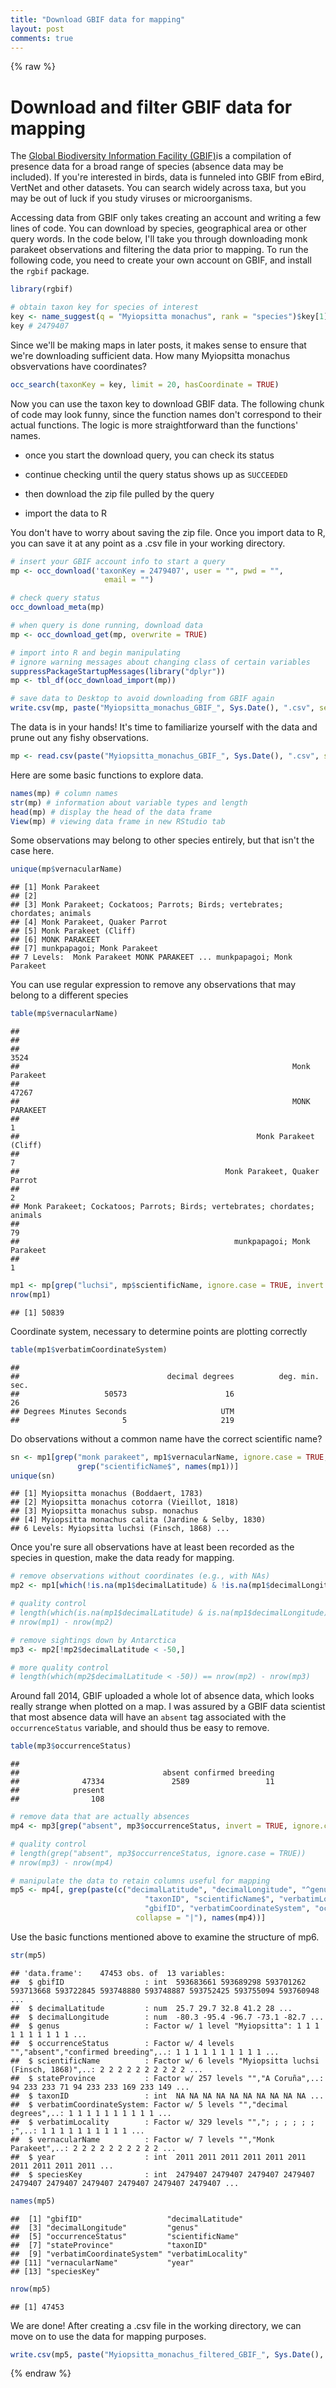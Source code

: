 ```yaml
---
title: "Download GBIF data for mapping"
layout: post
comments: true
---
```


{% raw %}

# Download and filter GBIF data for mapping

The [Global Biodiversity Information Facility (GBIF)](http://www.gbif.org)is a compilation of presence data for a broad range of species (absence data may be included). If you're interested in birds, data is funneled into GBIF from eBird, VertNet and other datasets. You can search widely across taxa, but you may be out of luck if you study viruses or microorganisms.  

Accessing data from GBIF only takes creating an account and writing a few lines of code. You can download by species, geographical area or other query words. In the code below, I'll take you through downloading monk parakeet observations and filtering the data prior to mapping. To run the following code, you need to create your own account on GBIF, and install the `rgbif` package.


```r
library(rgbif)

# obtain taxon key for species of interest
key <- name_suggest(q = "Myiopsitta monachus", rank = "species")$key[1]
key # 2479407
```

Since we'll be making maps in later posts, it makes sense to ensure that we're downloading sufficient data. How many Myiopsitta monachus obsvervations have coordinates?

```r
occ_search(taxonKey = key, limit = 20, hasCoordinate = TRUE)
```

Now you can use the taxon key to download GBIF data. The following chunk of code may look funny, since the function names don't correspond to their actual functions. The logic is more straightforward than the functions' names.


- once you start the download query, you can check its status


- continue checking until the query status shows up as `SUCCEEDED` 


- then download the zip file pulled by the query 


- import the data to R



You don't have to worry about saving the zip file. Once you import data to R, you can save it at any point as a .csv file in your working directory.  

```r
# insert your GBIF account info to start a query
mp <- occ_download('taxonKey = 2479407', user = "", pwd = "",
                     email = "")

# check query status
occ_download_meta(mp)

# when query is done running, download data
mp <- occ_download_get(mp, overwrite = TRUE)

# import into R and begin manipulating
# ignore warning messages about changing class of certain variables
suppressPackageStartupMessages(library("dplyr"))
mp <- tbl_df(occ_download_import(mp))

# save data to Desktop to avoid downloading from GBIF again
write.csv(mp, paste("Myiopsitta_monachus_GBIF_", Sys.Date(), ".csv", sep = ""))
```

The data is in your hands! It's time to familiarize yourself with the data and prune out any fishy observations. 




```r
mp <- read.csv(paste("Myiopsitta_monachus_GBIF_", Sys.Date(), ".csv", sep = ""), header = TRUE)
```

Here are some basic functions to explore data.

```r
names(mp) # column names
str(mp) # information about variable types and length
head(mp) # display the head of the data frame
View(mp) # viewing data frame in new RStudio tab
```

Some observations may belong to other species entirely, but that isn't the case here.

```r
unique(mp$vernacularName) 
```

```
## [1] Monk Parakeet                                                            
## [2]                                                                          
## [3] Monk Parakeet; Cockatoos; Parrots; Birds; vertebrates; chordates; animals
## [4] Monk Parakeet, Quaker Parrot                                             
## [5] Monk Parakeet (Cliff)                                                    
## [6] MONK PARAKEET                                                            
## [7] munkpapagoi; Monk Parakeet                                               
## 7 Levels:  Monk Parakeet MONK PARAKEET ... munkpapagoi; Monk Parakeet
```

You can use regular expression to remove any observations that may belong to a different species

```r
table(mp$vernacularName)
```

```
## 
##                                                                           
##                                                                      3524 
##                                                             Monk Parakeet 
##                                                                     47267 
##                                                             MONK PARAKEET 
##                                                                         1 
##                                                     Monk Parakeet (Cliff) 
##                                                                         7 
##                                              Monk Parakeet, Quaker Parrot 
##                                                                         2 
## Monk Parakeet; Cockatoos; Parrots; Birds; vertebrates; chordates; animals 
##                                                                        79 
##                                                munkpapagoi; Monk Parakeet 
##                                                                         1
```

```r
mp1 <- mp[grep("luchsi", mp$scientificName, ignore.case = TRUE, invert = TRUE), ]
nrow(mp1) 
```

```
## [1] 50839
```

Coordinate system, necessary to determine points are plotting correctly

```r
table(mp1$verbatimCoordinateSystem)
```

```
## 
##                                 decimal degrees          deg. min. sec. 
##                   50573                      16                      26 
## Degrees Minutes Seconds                     UTM 
##                       5                     219
```

Do observations without a common name have the correct scientific name? 

```r
sn <- mp1[grep("monk parakeet", mp1$vernacularName, ignore.case = TRUE, invert = TRUE), 
               grep("scientificName$", names(mp1))]
unique(sn)
```

```
## [1] Myiopsitta monachus (Boddaert, 1783)              
## [2] Myiopsitta monachus cotorra (Vieillot, 1818)      
## [3] Myiopsitta monachus subsp. monachus               
## [4] Myiopsitta monachus calita (Jardine & Selby, 1830)
## 6 Levels: Myiopsitta luchsi (Finsch, 1868) ...
```

Once you're sure all observations have at least been recorded as the species in question, make the data ready for mapping. 

```r
# remove observations without coordinates (e.g., with NAs)
mp2 <- mp1[which(!is.na(mp1$decimalLatitude) & !is.na(mp1$decimalLongitude)), ]

# quality control
# length(which(is.na(mp1$decimalLatitude) & is.na(mp1$decimalLongitude))) 
# nrow(mp1) - nrow(mp2)

# remove sightings down by Antarctica
mp3 <- mp2[!mp2$decimalLatitude < -50,]

# more quality control
# length(which(mp2$decimalLatitude < -50)) == nrow(mp2) - nrow(mp3)
```


Around fall 2014, GBIF uploaded a whole lot of absence data, which looks really strange when plotted on a map. I was assured by a GBIF data scientist that most absence data will have an `absent` tag associated with the `occurrenceStatus` variable, and should thus be easy to remove. 

```r
table(mp3$occurrenceStatus)
```

```
## 
##                                absent confirmed breeding 
##              47334               2589                 11 
##            present 
##                108
```

```r
# remove data that are actually absences
mp4 <- mp3[grep("absent", mp3$occurrenceStatus, invert = TRUE, ignore.case = TRUE), ]

# quality control
# length(grep("absent", mp3$occurrenceStatus, ignore.case = TRUE))
# nrow(mp3) - nrow(mp4)

# manipulate the data to retain columns useful for mapping
mp5 <- mp4[, grep(paste(c("decimalLatitude", "decimalLongitude", "^genus$", "speciesKey", "vernacularName" , "year", 
                              "taxonID", "scientificName$", "verbatimLocality", "stateProvince", 
                              "gbifID", "verbatimCoordinateSystem", "occurrenceStatus"), 
                            collapse = "|"), names(mp4))]
```

Use the basic functions mentioned above to examine the structure of mp6.

```r
str(mp5)
```

```
## 'data.frame':	47453 obs. of  13 variables:
##  $ gbifID                  : int  593683661 593689298 593701262 593713668 593722845 593748880 593748887 593752425 593755094 593760948 ...
##  $ decimalLatitude         : num  25.7 29.7 32.8 41.2 28 ...
##  $ decimalLongitude        : num  -80.3 -95.4 -96.7 -73.1 -82.7 ...
##  $ genus                   : Factor w/ 1 level "Myiopsitta": 1 1 1 1 1 1 1 1 1 1 ...
##  $ occurrenceStatus        : Factor w/ 4 levels "","absent","confirmed breeding",..: 1 1 1 1 1 1 1 1 1 1 ...
##  $ scientificName          : Factor w/ 6 levels "Myiopsitta luchsi (Finsch, 1868)",..: 2 2 2 2 2 2 2 2 2 2 ...
##  $ stateProvince           : Factor w/ 257 levels "","A Coruña",..: 94 233 233 71 94 233 233 169 233 149 ...
##  $ taxonID                 : int  NA NA NA NA NA NA NA NA NA NA ...
##  $ verbatimCoordinateSystem: Factor w/ 5 levels "","decimal degrees",..: 1 1 1 1 1 1 1 1 1 1 ...
##  $ verbatimLocality        : Factor w/ 329 levels "","; ; ; ; ; ; ;",..: 1 1 1 1 1 1 1 1 1 1 ...
##  $ vernacularName          : Factor w/ 7 levels "","Monk Parakeet",..: 2 2 2 2 2 2 2 2 2 2 ...
##  $ year                    : int  2011 2011 2011 2011 2011 2011 2011 2011 2011 2011 ...
##  $ speciesKey              : int  2479407 2479407 2479407 2479407 2479407 2479407 2479407 2479407 2479407 2479407 ...
```

```r
names(mp5)
```

```
##  [1] "gbifID"                   "decimalLatitude"         
##  [3] "decimalLongitude"         "genus"                   
##  [5] "occurrenceStatus"         "scientificName"          
##  [7] "stateProvince"            "taxonID"                 
##  [9] "verbatimCoordinateSystem" "verbatimLocality"        
## [11] "vernacularName"           "year"                    
## [13] "speciesKey"
```

```r
nrow(mp5)
```

```
## [1] 47453
```

We are done! After creating a .csv file in the working directory, we can move on to use the data for mapping purposes.

```r
write.csv(mp5, paste("Myiopsitta_monachus_filtered_GBIF_", Sys.Date(), ".csv", sep = ""))
```


{% endraw %}
